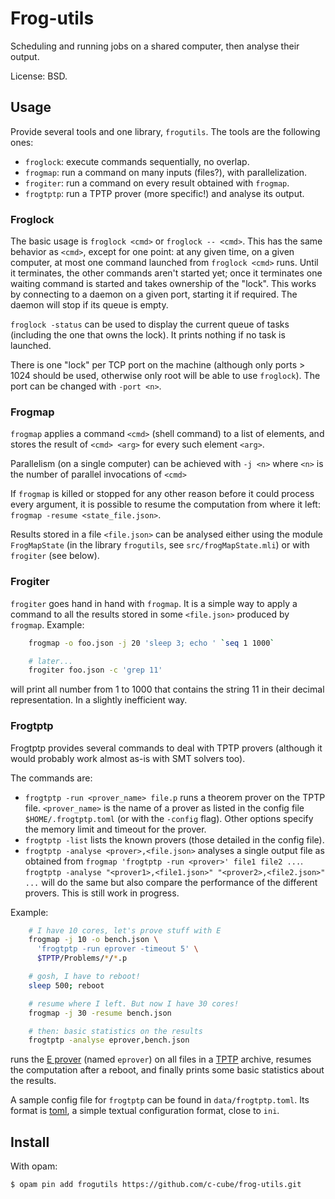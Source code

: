 # Frog-utils

Scheduling and running jobs on a shared computer, then analyse their output.

License: BSD.

## Usage

Provide several tools and one library, `frogutils`. The tools are the
following ones:

- `froglock`: execute commands sequentially, no overlap.
- `frogmap`: run a command on many inputs (files?), with parallelization.
- `frogiter`: run a command on every result obtained with `frogmap`.
- `frogtptp`: run a TPTP prover (more specific!) and analyse its output.

### Froglock

The basic usage is `froglock <cmd>` or `froglock -- <cmd>`. This
has the same behavior as `<cmd>`, except for one point: at any given
time, on a given computer, at most one command launched from `froglock <cmd>`
runs. Until it terminates, the other commands aren't started yet; once
it terminates one waiting command is started and takes ownership of the "lock".
This works by connecting to a daemon on a given port, starting it if required.
The daemon will stop if its queue is empty.

`froglock -status` can be used to display the current queue of tasks (including
the one that owns the lock). It prints nothing if no task is launched.

There is one "lock" per TCP port on the machine (although only ports > 1024
should be used, otherwise only root will be able to use `froglock`). The
port can be changed with `-port <n>`.

### Frogmap

`frogmap` applies a command `<cmd>` (shell command) to a list of elements,
and stores the result of `<cmd> <arg>` for every such element `<arg>`.

Parallelism (on a single computer) can be achieved with `-j <n>` where
`<n>` is the number of parallel invocations of `<cmd>`

If `frogmap` is killed or stopped for any other reason before it could
process every argument, it is possible to resume the computation
from where it left: `frogmap -resume <state_file.json>`.

Results stored in a file `<file.json>` can be analysed either using the module
`FrogMapState` (in the library `frogutils`, see `src/frogMapState.mli`) or with
`frogiter` (see below).

### Frogiter

`frogiter` goes hand in hand with `frogmap`. It is a simple way to
apply a command to all the results stored in some `<file.json>` produced by
`frogmap`. Example:

```sh
    frogmap -o foo.json -j 20 'sleep 3; echo ' `seq 1 1000`

    # later...
    frogiter foo.json -c 'grep 11'
```

will print all number from 1 to 1000 that contains the string 11 in
their decimal representation. In a slightly inefficient way.

### Frogtptp

Frogtptp provides several commands to deal with TPTP provers (although it
would probably work almost as-is with SMT solvers too).

The commands are:

- `frogtptp -run <prover_name> file.p` runs a theorem prover on the TPTP file.
  `<prover_name>` is the name of a prover as listed in the config file
  `$HOME/.frogtptp.toml` (or with the `-config` flag).
  Other options specify the memory limit and timeout for the prover.
- `frogtptp -list` lists the known provers (those detailed
  in the config file).
- `frogtptp -analyse <prover>,<file.json>` analyses a single output file
  as obtained from `frogmap 'frogtptp -run <prover>' file1 file2 ...`.
  `frogtptp -analyse "<prover1>,<file1.json>" "<prover2>,<file2.json>" ...`
  will do the same but also compare the performance of the different provers.
  This is still work in progress.

Example:

```sh
    # I have 10 cores, let's prove stuff with E
    frogmap -j 10 -o bench.json \
      'frogtptp -run eprover -timeout 5' \
      $TPTP/Problems/*/*.p

    # gosh, I have to reboot!
    sleep 500; reboot

    # resume where I left. But now I have 30 cores!
    frogmap -j 30 -resume bench.json

    # then: basic statistics on the results
    frogtptp -analyse eprover,bench.json
```

runs the [E prover](http://eprover.org) (named `eprover`) on all files in
a [TPTP](http://www.cs.miami.edu/~tptp/) archive, resumes the computation
after a reboot, and finally prints some basic statistics about the results.

A sample config file for `frogtptp` can be found in `data/frogtptp.toml`. Its
format is [toml](https://github.com/toml-lang/toml), a simple textual
configuration format, close to `ini`.


## Install

With opam:

```sh
$ opam pin add frogutils https://github.com/c-cube/frog-utils.git
```


